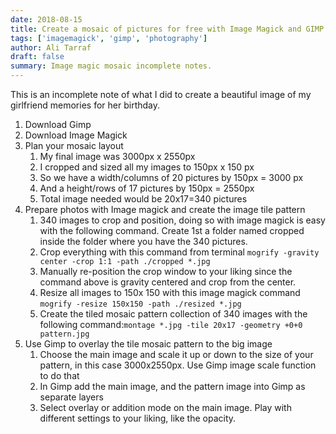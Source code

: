 ```yaml
---
date: 2018-08-15
title: Create a mosaic of pictures for free with Image Magick and GIMP
tags: ['imagemagick', 'gimp', 'photography']
author: Ali Tarraf
draft: false
summary: Image magic mosaic incomplete notes.
---
```


This is an incomplete note of what I did to create a beautiful image of my girlfriend memories for her birthday.

1. Download Gimp
2. Download Image Magick
3. Plan your mosaic layout
   1. My final image was 3000px x 2550px
   2. I cropped and sized all my images to 150px x 150 px
   3. So we have a width/columns of 20 pictures by 150px = 3000 px
   4. And a height/rows of 17 pictures by 150px = 2550px
   5. Total image needed would be 20x17=340 pictures
4. Prepare photos with Image magick and create the image tile pattern
   1. 340 images to crop and position, doing so with image magick is easy with the following command. Create 1st a folder named cropped inside the folder where you have the 340 pictures.
   2. Crop everything with this command from terminal `mogrify -gravity center -crop 1:1 -path ./cropped *.jpg`
   3. Manually re-position the crop window to your liking since the command above is gravity centered and crop from the center.
   4. Resize all images to 150x 150 with this image magick command `mogrify -resize 150x150 -path ./resized *.jpg`
   5. Create the tiled mosaic pattern collection of 340 images with the following command:`montage *.jpg -tile 20x17 -geometry +0+0 pattern.jpg`
5. Use Gimp to overlay the tile mosaic pattern to the big image
   1. Choose the main image and scale it up or down to the size of your pattern, in this case 3000x2550px. Use Gimp image scale function to do that
   2. In Gimp add the main image, and the pattern image into Gimp as separate layers
   3. Select overlay or addition mode on the main image. Play with different settings to your liking, like the opacity.
